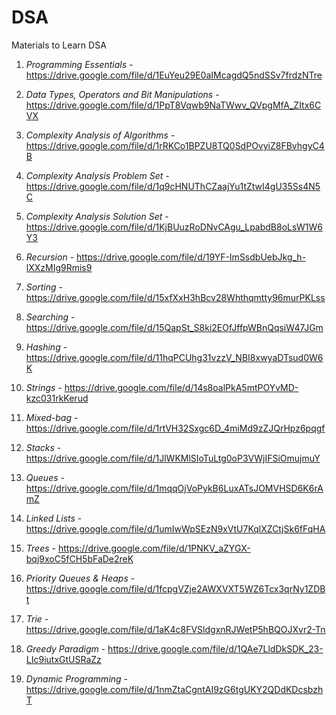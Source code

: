 # DSA

Materials to Learn DSA

1. *Programming Essentials* - https://drive.google.com/file/d/1EuYeu29E0aIMcagdQ5ndSSv7frdzNTre

2. *Data Types, Operators and Bit Manipulations* - https://drive.google.com/file/d/1PpT8Vqwb9NaTWwv_QVpgMfA_ZItx6CVX

3. *Complexity Analysis of Algorithms* - https://drive.google.com/file/d/1rRKCo1BPZU8TQ0SdPOvyiZ8FBvhgyC4B

4. *Complexity Analysis Problem Set* - https://drive.google.com/file/d/1q9cHNUThCZaajYu1tZtwI4gU35Ss4N5C

5. *Complexity Analysis Solution Set* - https://drive.google.com/file/d/1KjBUuzRoDNvCAgu_LpabdB8oLsW1W6Y3

6. *Recursion* - https://drive.google.com/file/d/19YF-ImSsdbUebJkg_h-lXXzMIg9Rmis9

7. *Sorting* - https://drive.google.com/file/d/15xfXxH3hBcv28Whthqmtty96murPKLss

8. *Searching* - https://drive.google.com/file/d/15QapSt_S8ki2EOfJffpWBnQqsiW47JGm

9. *Hashing* - https://drive.google.com/file/d/11hqPCUhg31vzzV_NBI8xwyaDTsud0W6K

10. *Strings* - https://drive.google.com/file/d/14s8oalPkA5mtPOYvMD-kzc031rkKerud

11. *Mixed-bag* - https://drive.google.com/file/d/1rtVH32Sxgc6D_4miMd9zZJQrHpz6pqgf

12. *Stacks* - https://drive.google.com/file/d/1JlWKMlSIoTuLtg0oP3VWjIFSiOmujmuY

13. *Queues* - https://drive.google.com/file/d/1mqqOjVoPykB6LuxATsJOMVHSD6K6rAmZ

14. *Linked Lists* - https://drive.google.com/file/d/1umIwWpSEzN9xVtU7KqlXZCtjSk6fFqHA

15. *Trees* - https://drive.google.com/file/d/1PNKV_aZYGX-bqj9xoC5fCH5bFaDe2reK

16. *Priority Queues & Heaps* - https://drive.google.com/file/d/1fcpgVZje2AWXVXT5WZ6Tcx3qrNy1ZDBt

17. *Trie* - https://drive.google.com/file/d/1aK4c8FVSldgxnRJWetP5hBQOJXvr2-Tn

18. *Greedy Paradigm* - https://drive.google.com/file/d/1QAe7LldDkSDK_23-LIc9iutxGtUSRaZz

19. *Dynamic Programming* - https://drive.google.com/file/d/1nmZtaCgntAI9zG6tgUKY2QDdKDcsbzhT
